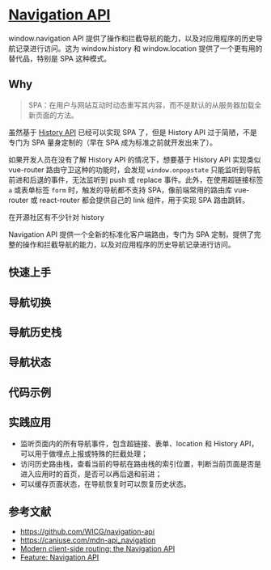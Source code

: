 # [Navigation API](https://wicg.github.io/navigation-api/)

window.navigation API 提供了操作和拦截导航的能力，以及对应用程序的历史导航记录进行访问。这为 window.history 和 window.location 提供了一个更有用的替代品，特别是 SPA 这种模式。

## Why

> SPA：在用户与网站互动时动态重写其内容，而不是默认的从服务器加载全新页面的方法。

虽然基于 [History API](https://developer.mozilla.org/zh-CN/docs/Web/API/History_API) 已经可以实现 SPA 了，但是 History API 过于简陋，不是专门为 SPA 量身定制的（早在 SPA 成为标准之前就开发出来了）。

如果开发人员在没有了解 History API 的情况下，想要基于 History API 实现类似 vue-router 路由守卫这种的功能时，会发现 `window.onpopstate` 只能监听到导航前进和后退的事件，无法监听到 push 或 replace 事件。此外，在使用超链接标签 `a` 或表单标签 `form` 时，触发的导航都不支持 SPA，像前端常用的路由库 vue-router 或 react-router 都会提供自己的 link 组件，用于实现 SPA 路由跳转。

在开源社区有不少针对 history 

Navigation API 提供一个全新的标准化客户端路由，专门为 SPA 定制，提供了完整的操作和拦截导航的能力，以及对应用程序的历史导航记录进行访问。

## 快速上手

## 导航切换

## 导航历史栈

## 导航状态

## 代码示例

## 实践应用

- 监听页面内的所有导航事件，包含超链接、表单、location 和 History API，可以用于做埋点上报或特殊的拦截处理；
- 访问历史路由栈，查看当前的导航在路由栈的索引位置，判断当前页面是否是进入应用时的首页，是否可以再后退和前进；
- 可以缓存页面状态，在导航恢复时可以恢复历史状态。

## 参考文献

- https://github.com/WICG/navigation-api
- https://caniuse.com/mdn-api_navigation
- [Modern client-side routing: the Navigation API](https://developer.chrome.com/docs/web-platform/navigation-api/)
- [Feature: Navigation API](https://chromestatus.com/feature/6232287446302720)

